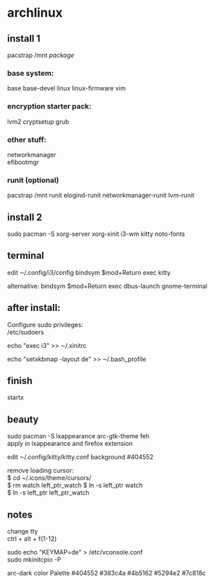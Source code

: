 # archlinux


## install 1
  
pacstrap /mnt *package*  
  
### base system:
base base-devel linux linux-firmware vim  

### encryption starter pack:   
lvm2 cryptsetup grub  

### other stuff:  
networkmanager  
efibootmgr   

### runit (optional) 
pacstrap /mnt runit elogind-runit networkmanager-runit lvm-runit   
  
## install 2
sudo pacman -S xorg-server xorg-xinit i3-wm kitty noto-fonts


## terminal  
edit ⁓/.config/i3/config
bindsym $mod+Return exec kitty

alternative: bindsym $mod+Return exec dbus-launch gnome-terminal

## after install:
Configure sudo privileges:  
/etc/sudoers

echo "exec i3" >> ⁓/.xinitrc   

echo "setxkbmap -layout de" >> ⁓/.bash_profile

## finish
startx  
 
## beauty
sudo pacman -S lxappearance arc-gtk-theme feh  
apply in lxappearance and firefox extension

edit ⁓/.config/kitty/kitty.conf
background #404552

remove loading cursor:  
$ cd ~/.icons/theme/cursors/  
$ rm watch left_ptr_watch
$ ln -s left_ptr watch  
$ ln -s left_ptr left_ptr_watch  


## notes
change tty  
ctrl + alt + f(1-12)  

sudo echo "KEYMAP=de" > /etc/vconsole.conf  
sudo mkinitcpio -P  


arc-dark color Palette
#404552
#383c4a
#4b5162
#5294e2
#7c818c
